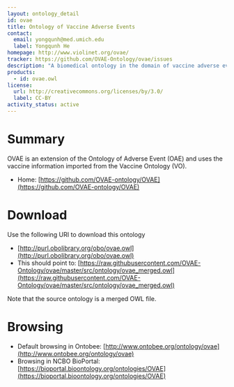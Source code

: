 ```yaml
---
layout: ontology_detail
id: ovae
title: Ontology of Vaccine Adverse Events
contact:
  email: yongqunh@med.umich.edu
  label: Yongqunh He
homepage: http://www.violinet.org/ovae/
tracker: https://github.com/OVAE-Ontology/ovae/issues
description: "A biomedical ontology in the domain of vaccine adverse events."
products:
  - id: ovae.owl
license:
  url: http://creativecommons.org/licenses/by/3.0/
  label: CC-BY
activity_status: active
---
```


# Summary

OVAE is an extension of the Ontology of Adverse Event (OAE) and uses the vaccine information imported from the Vaccine Ontology (VO). 

* Home: [https://github.com/OVAE-ontology/OVAE](https://github.com/OVAE-ontology/OVAE) 

# Download

Use the following URI to download this ontology

* [http://purl.obolibrary.org/obo/ovae.owl](http://purl.obolibrary.org/obo/ovae.owl)
* This should point to: [https://raw.githubusercontent.com/OVAE-Ontology/ovae/master/src/ontology/ovae_merged.owl](https://raw.githubusercontent.com/OVAE-Ontology/ovae/master/src/ontology/ovae_merged.owl)

Note that the source ontology is a merged OWL file.  

# Browsing

* Default browsing in Ontobee: [http://www.ontobee.org/ontology/ovae](http://www.ontobee.org/ontology/ovae)
* Browsing in NCBO BioPortal: [https://bioportal.bioontology.org/ontologies/OVAE](https://bioportal.bioontology.org/ontologies/OVAE)
